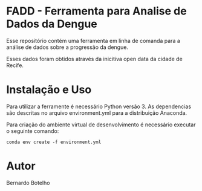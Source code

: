 # FADD - Ferramenta para Analise de Dados da Dengue

Esse repositório contém uma ferramenta em linha de comanda para a análise de dados sobre a progressão da dengue. 

Esses dados foram obtidos através da inicitiva open data da cidade de Recife.

# Instalação e Uso

Para utilizar a ferramente é necessário Python versão 3. As dependencias são descritas no arquivo environment.yml para a distribuição Anaconda.

Para criação do ambiente virtual de desenvolvimento é necessário executar o seguinte comando:

```
conda env create -f environment.yml
```
# Autor

Bernardo Botelho
